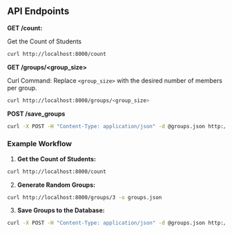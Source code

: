 ## API Endpoints

**GET /count:**

Get the Count of Students

```sh
curl http://localhost:8000/count
```

**GET /groups/<group_size>**

Curl Command: Replace `<group_size>` with the desired number of members per group.

```sh
curl http://localhost:8000/groups/<group_size>
```

**POST /save_groups**

```sh
curl -X POST -H "Content-Type: application/json" -d @groups.json http://localhost:8000/save_groups
```

### Example Workflow

1. **Get the Count of Students:**
```sh
curl http://localhost:8000/count
```

2. **Generate Random Groups:**
```sh
curl http://localhost:8000/groups/3 -o groups.json
```

3. **Save Groups to the Database:**
```sh
curl -X POST -H "Content-Type: application/json" -d @groups.json http://localhost:8000/save_groups
```

